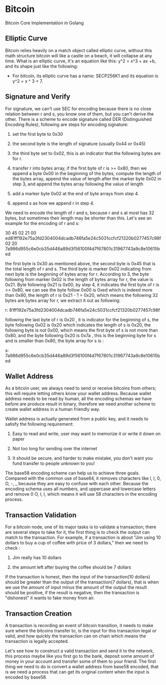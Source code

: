 # Bitcoin
Bitcoin Core Implementation in Golang

## Elliptic Curve
Bitcoin relies heavily on a match object called elliptic curve,
without this math structure bitcoin will like a castle on a beach, 
it will collapse at any time.
What is an elliptic curve, it's an equation like this: y^2 = x^3 + ax +b, and its shape just like the following:

- For bitcoin, its elliptic curve has a name: SECP256K1 and its equation is y^2 = x ^ 3 + 7.

## Signature and Verify
For signature, we can't use SEC for encoding because there is no close relation between r and s,
you know one of them, but you can't derive the other.
There is a scheme to encode signature
called DER (Distinguished Encoding Rules), following are steps for encoding signature:

1. set the first byte to 0x30

2. the second byte is the length of signature (usually 0x44 or 0x45)

3. the third byte set to 0x02, this is an indicator that the following bytes are for r.

4. transfer r into bytes array, if the first byte of r is >= 0x80, then we append a byte 0x00 in the beginning of the bytes, compute the length of the bytes array, append the value of length
after the marker byte 0x02 in step 3, and append the bytes array following the value of length

5. add a marker byte 0x02 at the end of byte arrays from step 4.

6. append s as how we append r in step 4.

We need to encode the length of r and s, because r and s at most has 32 bytes,
but sometimes their length may be shorter than this.
Let's see an example for the encoding of r and s:

30 45 02 21 00 ed81ff192e75a3fd2304004dcadb746fa5e24c5031ccfcf21320b0277457c98f 02 20 7a986d955c6e0cb35d446a89d3f56100f4d7f67801c31967743a9c8e10615bed

the first byte is 0x30 as mentioned above, the second byte is 0x45 that is the total length of r and s. The third byte is marker 0x02 indicating from next byte is the beginning of bytes array for r.
According to 3, the byte following from marker 0x02 is the length of bytes array for r, the value is 0x21. Byte following 0x21 is 0x00, by step 4, it indicates the first byte of r is >= 0x80, we can
see the byte follow 0x00 is 0xed which is indeed more than 0x80, the length of r is 0x21 - 1 = 0x20, which means the following 32 bytes are bytes array for r, we extract it out as following:

r: 81ff192e75a3fd2304004dcadb746fa5e24c5031ccfcf21320b0277457c98f

following the last byte of r is 0x20 , it is indicator for the beginning of s, the byte following 0x02 is 0x20 which indicates the length of s is 0x20, the following byte is not 0x00, which means the
first byte of s is not more than 0x80, and the byte following 0x20 is 0x7a , this is the beginning byte for s and is smaller than 0x80, the byte array for s is :

s: 7a986d955c6e0cb35d446a89d3f56100f4d7f67801c31967743a9c8e10615bed

## Wallet Address
As a bitcoin user, we always need to send or receive bitcoins from others;
this will require letting others know your wallet address. 
Because wallet address needs to be read by human, all the encoding schemas 
we have before are produce result in binary,
therefore we need another scheme to create wallet address in a human friendly way.

Wallet address is actually generated from a public key, and it needs to satisfy the following requirement:

1. Easy to read and write, user may want to memorize it or write it down on paper

2. Not too long for sending over the internet

3. It should be secure, and harder to make mistake, you don't want you fund transfer to people unknown to you!

The base58 encoding scheme can help us to achieve three goals.
Compared with the common use of base64, it removes characters like l,
I, 0, O, -, _ because they are easy to confuse with each other.
Because the encoding schema uses all numbers, and uppercase and lowercase letters and remove 0 O,
l, I, which means it will use 58 characters in the encoding process.


## Transaction Validation
For a bitcoin node, one of its major tasks is to validate a transaction;
there are several steps to take for it, the first thing is to check the output can match to the transaction.
For example, if a transaction
is about "Jim using 10 dollars to buy a cup of coffee with price of 3 dollars," then we need to check :

1. Jim really has 10 dollars

2. the amount left after buying the coffee should be 7 dollars

If the transaction is honest, then the input of the transaction(10 dollars) should be greater than the output of the transaction(7 dollars), that is when we use the amount of input minus the amount of the output
the result should be positive, if the result is negative, then the transaction is "dishonest" it wants to fake money from air.

## Transaction Creation
A transaction is recording an event of bitcoin transition,
it needs to make sure where the bitcoins transfer to, is the input for this transaction legal or valid,
and how quickly the transaction can on chain which
means the transaction is legally accepted.

Let's see how to construct a valid transaction and send it to the network,
this process maybe like you first go to the bank,
deposit some amount of money in your account and transfer some of them to your friend.
The first thing we need to do is convert a wallet address from base58 encoded,
that is we need a process that can get its original content when the input is encoded by base58.